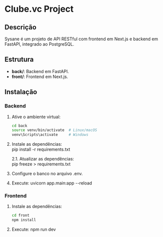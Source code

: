 # Clube.vc Project

## Descrição
Sysane é um projeto de API RESTful com frontend em Next.js e backend em FastAPI, integrado ao PostgreSQL.

## Estrutura
- **back/**: Backend em FastAPI.
- **front/**: Frontend em Next.js.

## Instalação

### Backend
1. Ative o ambiente virtual:
   ```bash
   cd back
   source venv/bin/activate  # Linux/macOS
   venv\Scripts\activate     # Windows

2. Instale as dependências:   
   pip install -r requirements.txt

   2.1. Atualizar as dependências:   
      pip freeze > requirements.txt


3. Configure o banco no arquivo .env.

4. Execute:
   uvicorn app.main:app --reload



### Frontend
1. Instale as dependências:
   ```bash
   cd front
   npm install

2. Execute:
   npm run dev
